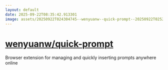```yaml
---
layout: default
date: 2025-09-22T08:35:42.913301
image: assets/20250922T024304745--wenyuanw--quick-prompt--20250922T025252762--cropped.png
---
```


# [wenyuanw/quick-prompt](https://github.com/wenyuanw/quick-prompt)

Browser extension for managing and quickly inserting prompts anywhere online
